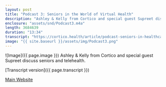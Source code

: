 ```yaml
---
layout: post
title: "Podcast 3: Seniors in the World of Virtual Health"
description: "Ashley & Kelly from Cortico and special guest Supreet discuss seniors and telehealth."
enclosure: "assets/snd/Podcast3.m4a"
length: 3684639
duration: "13:34"
transcript: "https://cortico.health/article/podcast-seniors-in-healthcare"
image: "{{ site.baseurl }}/assets/img/Podcast3.png"
---
```

![Image]({{ page.image }})
Ashley & Kelly from Cortico and special guest Supreet discuss seniors and telehealth.

[Transcript version]({{ page.transcript }})

[Main Website](https://cortico.health)